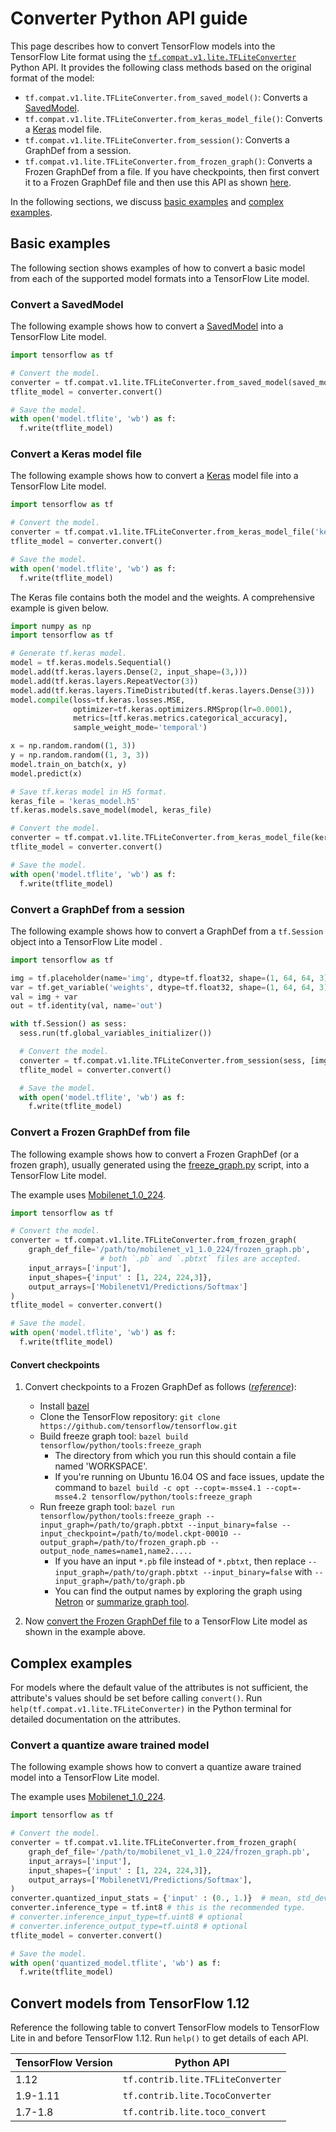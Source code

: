 # Converter Python API guide

This page describes how to convert TensorFlow models into the TensorFlow Lite
format using the
[`tf.compat.v1.lite.TFLiteConverter`](https://www.tensorflow.org/api_docs/python/tf/compat/v1/lite/TFLiteConverter)
Python API. It provides the following class methods based on the original format
of the model:

*   `tf.compat.v1.lite.TFLiteConverter.from_saved_model()`: Converts a
    [SavedModel](https://www.tensorflow.org/guide/saved_model).
*   `tf.compat.v1.lite.TFLiteConverter.from_keras_model_file()`: Converts a
    [Keras](https://www.tensorflow.org/guide/keras/overview) model file.
*   `tf.compat.v1.lite.TFLiteConverter.from_session()`: Converts a GraphDef from
    a session.
*   `tf.compat.v1.lite.TFLiteConverter.from_frozen_graph()`: Converts a Frozen
    GraphDef from a file. If you have checkpoints, then first convert it to a
    Frozen GraphDef file and then use this API as shown [here](#checkpoints).

In the following sections, we discuss [basic examples](#basic) and
[complex examples](#complex).

## Basic examples <a name="basic"></a>

The following section shows examples of how to convert a basic model from each
of the supported model formats into a TensorFlow Lite model.

### Convert a SavedModel <a name="basic_savedmodel"></a>

The following example shows how to convert a
[SavedModel](https://www.tensorflow.org/guide/saved_model) into a TensorFlow
Lite model.

```python
import tensorflow as tf

# Convert the model.
converter = tf.compat.v1.lite.TFLiteConverter.from_saved_model(saved_model_dir)
tflite_model = converter.convert()

# Save the model.
with open('model.tflite', 'wb') as f:
  f.write(tflite_model)
```

### Convert a Keras model file <a name="basic_keras_file"></a>

The following example shows how to convert a
[Keras](https://www.tensorflow.org/guide/keras/overview) model file into a
TensorFlow Lite model.

```python
import tensorflow as tf

# Convert the model.
converter = tf.compat.v1.lite.TFLiteConverter.from_keras_model_file('keras_model.h5')
tflite_model = converter.convert()

# Save the model.
with open('model.tflite', 'wb') as f:
  f.write(tflite_model)
```

The Keras file contains both the model and the weights. A comprehensive example
is given below.

```python
import numpy as np
import tensorflow as tf

# Generate tf.keras model.
model = tf.keras.models.Sequential()
model.add(tf.keras.layers.Dense(2, input_shape=(3,)))
model.add(tf.keras.layers.RepeatVector(3))
model.add(tf.keras.layers.TimeDistributed(tf.keras.layers.Dense(3)))
model.compile(loss=tf.keras.losses.MSE,
              optimizer=tf.keras.optimizers.RMSprop(lr=0.0001),
              metrics=[tf.keras.metrics.categorical_accuracy],
              sample_weight_mode='temporal')

x = np.random.random((1, 3))
y = np.random.random((1, 3, 3))
model.train_on_batch(x, y)
model.predict(x)

# Save tf.keras model in H5 format.
keras_file = 'keras_model.h5'
tf.keras.models.save_model(model, keras_file)

# Convert the model.
converter = tf.compat.v1.lite.TFLiteConverter.from_keras_model_file(keras_file)
tflite_model = converter.convert()

# Save the model.
with open('model.tflite', 'wb') as f:
  f.write(tflite_model)
```

### Convert a GraphDef from a session <a name="basic_graphdef_sess"></a>

The following example shows how to convert a GraphDef from a `tf.Session` object
into a TensorFlow Lite model .

```python
import tensorflow as tf

img = tf.placeholder(name='img', dtype=tf.float32, shape=(1, 64, 64, 3))
var = tf.get_variable('weights', dtype=tf.float32, shape=(1, 64, 64, 3))
val = img + var
out = tf.identity(val, name='out')

with tf.Session() as sess:
  sess.run(tf.global_variables_initializer())

  # Convert the model.
  converter = tf.compat.v1.lite.TFLiteConverter.from_session(sess, [img], [out])
  tflite_model = converter.convert()

  # Save the model.
  with open('model.tflite', 'wb') as f:
    f.write(tflite_model)
```

### Convert a Frozen GraphDef from file <a name="basic_graphdef_file"></a>

The following example shows how to convert a Frozen GraphDef (or a frozen
graph), usually generated using the
[freeze_graph.py](https://github.com/tensorflow/tensorflow/blob/master/tensorflow/python/tools/freeze_graph.py)
script, into a TensorFlow Lite model.

The example uses
[Mobilenet_1.0_224](https://storage.googleapis.com/download.tensorflow.org/models/mobilenet_v1_1.0_224_frozen.tgz).

```python
import tensorflow as tf

# Convert the model.
converter = tf.compat.v1.lite.TFLiteConverter.from_frozen_graph(
    graph_def_file='/path/to/mobilenet_v1_1.0_224/frozen_graph.pb',
                    # both `.pb` and `.pbtxt` files are accepted.
    input_arrays=['input'],
    input_shapes={'input' : [1, 224, 224,3]},
    output_arrays=['MobilenetV1/Predictions/Softmax']
)
tflite_model = converter.convert()

# Save the model.
with open('model.tflite', 'wb') as f:
  f.write(tflite_model)
```

#### Convert checkpoints <a name="checkpoints"></a>

1.  Convert checkpoints to a Frozen GraphDef as follows
    (*[reference](https://laid.delanover.com/how-to-freeze-a-graph-in-tensorflow/)*):

    *   Install [bazel](https://docs.bazel.build/versions/master/install.html)
    *   Clone the TensorFlow repository: `git clone
        https://github.com/tensorflow/tensorflow.git`
    *   Build freeze graph tool: `bazel build
        tensorflow/python/tools:freeze_graph`
        *   The directory from which you run this should contain a file named
            'WORKSPACE'.
        *   If you're running on Ubuntu 16.04 OS and face issues, update the
            command to `bazel build -c opt --copt=-msse4.1 --copt=-msse4.2
            tensorflow/python/tools:freeze_graph`
    *   Run freeze graph tool: `bazel run tensorflow/python/tools:freeze_graph
        --input_graph=/path/to/graph.pbtxt --input_binary=false
        --input_checkpoint=/path/to/model.ckpt-00010
        --output_graph=/path/to/frozen_graph.pb
        --output_node_names=name1,name2.....`
        *   If you have an input `*.pb` file instead of `*.pbtxt`, then replace
            `--input_graph=/path/to/graph.pbtxt --input_binary=false` with
            `--input_graph=/path/to/graph.pb`
        *   You can find the output names by exploring the graph using
            [Netron](https://github.com/lutzroeder/netron) or
            [summarize graph tool](https://github.com/tensorflow/tensorflow/tree/master/tensorflow/tools/graph_transforms#inspecting-graphs).

2.  Now [convert the Frozen GraphDef file](#basic_graphdef_file) to a TensorFlow
    Lite model as shown in the example above.

## Complex examples <a name="complex"></a>

For models where the default value of the attributes is not sufficient, the
attribute's values should be set before calling `convert()`. Run
`help(tf.compat.v1.lite.TFLiteConverter)` in the Python terminal for detailed
documentation on the attributes.

### Convert a quantize aware trained model <a name="complex_quant"></a>

The following example shows how to convert a quantize aware trained model into a
TensorFlow Lite model.

The example uses
[Mobilenet_1.0_224](https://storage.googleapis.com/download.tensorflow.org/models/mobilenet_v1_1.0_224_frozen.tgz).

```python
import tensorflow as tf

# Convert the model.
converter = tf.compat.v1.lite.TFLiteConverter.from_frozen_graph(
    graph_def_file='/path/to/mobilenet_v1_1.0_224/frozen_graph.pb',
    input_arrays=['input'],
    input_shapes={'input' : [1, 224, 224,3]},
    output_arrays=['MobilenetV1/Predictions/Softmax'],
)
converter.quantized_input_stats = {'input' : (0., 1.)}  # mean, std_dev (input range is [-1, 1])
converter.inference_type = tf.int8 # this is the recommended type.
# converter.inference_input_type=tf.uint8 # optional
# converter.inference_output_type=tf.uint8 # optional
tflite_model = converter.convert()

# Save the model.
with open('quantized_model.tflite', 'wb') as f:
  f.write(tflite_model)
```

## Convert models from TensorFlow 1.12 <a name="pre_tensorflow_1.12"></a>

Reference the following table to convert TensorFlow models to TensorFlow Lite in
and before TensorFlow 1.12. Run `help()` to get details of each API.

TensorFlow Version | Python API
------------------ | ---------------------------------
1.12               | `tf.contrib.lite.TFLiteConverter`
1.9-1.11           | `tf.contrib.lite.TocoConverter`
1.7-1.8            | `tf.contrib.lite.toco_convert`
